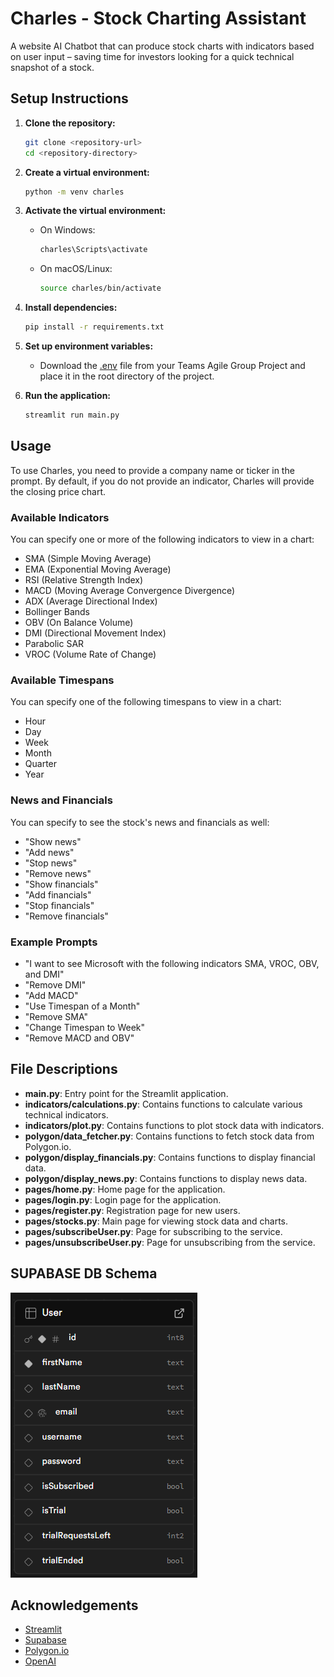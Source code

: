 # Charles - Stock Charting Assistant

A website AI Chatbot that can produce stock charts with indicators based on user input – saving time for investors looking for a quick technical snapshot of a stock.

## Setup Instructions

1. **Clone the repository:**

   ```sh
   git clone <repository-url>
   cd <repository-directory>
   ```

2. **Create a virtual environment:**

   ```sh
   python -m venv charles
   ```

3. **Activate the virtual environment:**

   - On Windows:
     ```sh
     charles\Scripts\activate
     ```
   - On macOS/Linux:
     ```sh
     source charles/bin/activate
     ```

4. **Install dependencies:**

   ```sh
   pip install -r requirements.txt
   ```

5. **Set up environment variables:**

   - Download the [.env](http://_vscodecontentref_/11) file from your Teams Agile Group Project and place it in the root directory of the project.

6. **Run the application:**
   ```sh
   streamlit run main.py
   ```

## Usage

To use Charles, you need to provide a company name or ticker in the prompt. By default, if you do not provide an indicator, Charles will provide the closing price chart.

### Available Indicators

You can specify one or more of the following indicators to view in a chart:

- SMA (Simple Moving Average)
- EMA (Exponential Moving Average)
- RSI (Relative Strength Index)
- MACD (Moving Average Convergence Divergence)
- ADX (Average Directional Index)
- Bollinger Bands
- OBV (On Balance Volume)
- DMI (Directional Movement Index)
- Parabolic SAR
- VROC (Volume Rate of Change)

### Available Timespans

You can specify one of the following timespans to view in a chart:

- Hour
- Day
- Week
- Month
- Quarter
- Year

### News and Financials

You can specify to see the stock's news and financials as well:

- "Show news"
- "Add news"
- "Stop news"
- "Remove news"
- "Show financials"
- "Add financials"
- "Stop financials"
- "Remove financials"

### Example Prompts

- "I want to see Microsoft with the following indicators SMA, VROC, OBV, and DMI"
- "Remove DMI"
- "Add MACD"
- "Use Timespan of a Month"
- "Remove SMA"
- "Change Timespan to Week"
- "Remove MACD and OBV"

## File Descriptions

- **main.py**: Entry point for the Streamlit application.
- **indicators/calculations.py**: Contains functions to calculate various technical indicators.
- **indicators/plot.py**: Contains functions to plot stock data with indicators.
- **polygon/data_fetcher.py**: Contains functions to fetch stock data from Polygon.io.
- **polygon/display_financials.py**: Contains functions to display financial data.
- **polygon/display_news.py**: Contains functions to display news data.
- **pages/home.py**: Home page for the application.
- **pages/login.py**: Login page for the application.
- **pages/register.py**: Registration page for new users.
- **pages/stocks.py**: Main page for viewing stock data and charts.
- **pages/subscribeUser.py**: Page for subscribing to the service.
- **pages/unsubscribeUser.py**: Page for unsubscribing from the service.

## SUPABASE DB Schema

![alt text](docs/supabase_schema.png)

## Acknowledgements

- [Streamlit](https://streamlit.io/)
- [Supabase](https://supabase.io/)
- [Polygon.io](https://polygon.io/)
- [OpenAI](https://openai.com/)
